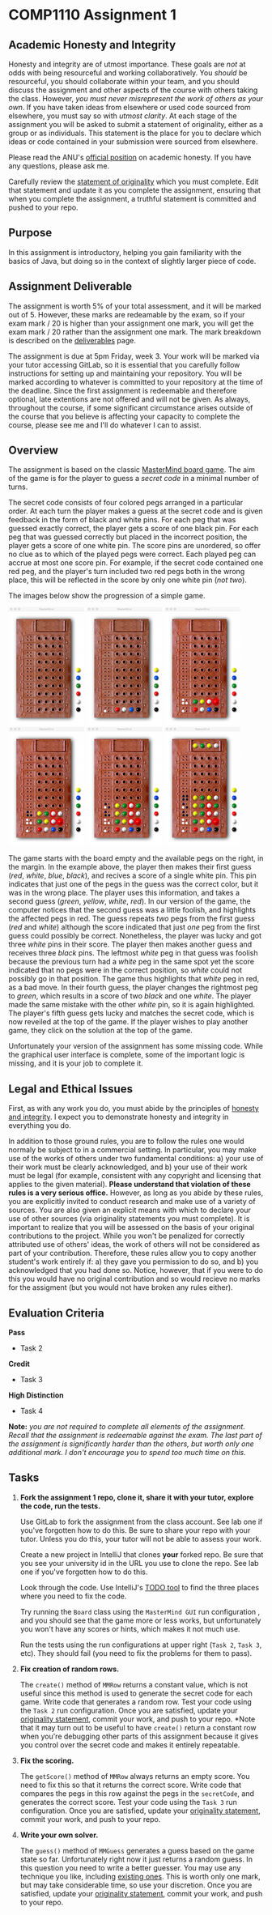 # COMP1110 Assignment 1

## Academic Honesty and Integrity

Honesty and integrity are of utmost importance. These goals are *not* at odds with being resourceful and working collaboratively. You *should* be resourceful, you should collaborate within your team, and you should discuss the assignment and other aspects of the course with others taking the class. However, *you must never misrepresent the work of others as your own*. If you have taken ideas from elsewhere or used code sourced from elsewhere, you must say so with *utmost clarity*. At each stage of the assignment you will be asked to submit a statement of originality, either as a group or as individuals. This statement is the place for you to declare which ideas or code contained in your submission were sourced from elsewhere.

Please read the ANU's [official position](http://academichonesty.anu.edu.au/) on academic honesty. If you have any questions, please ask me.

Carefully review the [statement of originality](originality.md) which you must complete.  Edit that statement and update it as you complete the assignment, ensuring that when you complete the assignment, a truthful statement is committed and pushed to your repo.

## Purpose

In this assignment is introductory, helping you gain familiarity with the basics of Java, but doing so in the context of slightly larger piece of code.

## Assignment Deliverable

The assignment is worth 5% of your total assessment, and it will be marked out of 5. However, these marks are redeamable by the exam, so if your exam mark / 20 is higher than your assignment one mark, you will get the exam mark / 20 rather than the assignment one mark. The mark breakdown is described on the [deliverables](http://cs.anu.edu.au/courses/COMP1110/deliverables.html#D1) page.

The assignment is due at 5pm Friday, week 3. Your work will be marked via your tutor accessing GitLab, so it is essential that you carefully follow instructions for setting up and maintaining your repository. You will be marked according to whatever is committed to your repository at the time of the deadline. Since the first assignment is redeemable and therefore optional, late extentions are not offered and will not be given. As always, throughout the course, if some significant circumstance arises outside of the course that you believe is affecting your capacity to complete the course, please see me and I'll do whatever I can to assist.

## Overview

The assignment is based on the classic [MasterMind board game](https://en.wikipedia.org/wiki/Mastermind_(board_game)).   The aim of the game is for the player to guess a *secret code* in a minimal number of turns.

The secret code consists of four colored pegs arranged in a particular order.  At each turn the player makes a guess at the secret code and is given feedback in the form of black and white pins.  For each peg that was guessed exactly correct, the player gets a score of one black pin.   For each peg that was guessed correctly but placed in the incorrect position, the player gets a score of one white pin.   The score pins are unordered, so offer no clue as to which of the played pegs were correct.   Each played peg can accrue at most one score pin.  For example, if the secret code contained one red peg, and the player's turn included two red pegs both in the wrong place, this will be reflected in the score by only one white pin (*not two*).

The images below show the progression of a simple game.

![alt move 0](assets/move0.png)
![alt move 1](assets/move1.png)
![alt move 2](assets/move2.png)
![alt move 3](assets/move3.png)
![alt move 4](assets/move4.png)
![alt move 5](assets/move5.png)

The game starts with the board empty and the available pegs on the right, in the margin.  In the example above, the player then makes their first guess (*red*, *white*, *blue*, *black*), and recives a score of a single white pin.   This pin indicates that just one of the pegs in the guess was the correct color, but it was in the wrong place.   The player uses this information, and takes a second guess (*green*, *yellow*, *white*, *red*).   In our version of the game, the computer notices that the second guess was a little foolish, and highlights the affected pegs in red.   The guess repeats *two* pegs from the first guess (*red* and *white*) although the score indicated that just *one* peg from the first guess could possibly be correct.   Nonetheless, the player was lucky and got three *white* pins in their score.  The player then makes another guess and receives three *black* pins.   The leftmost *white* peg in that guess was foolish because the previous turn had a *white* peg in the same spot yet the score indicated that no pegs were in the correct position, so *white* could not possibly go in that position.  The game thus highlights that *white* peg in red, as a bad move.   In their fourth guess, the player changes the rightmost peg to *green*, which results in a score of two *black* and one *white*.  The player made the same mistake with the other *white* pin, so it is again highlighted.  The player's fifth guess gets lucky and matches the secret code, which is now reveiled at the top of the game.   If the player wishes to play another game, they click on the solution at the top of the game.

Unfortunately your version of the assignment has some missing code.   While the graphical user interface is complete, some of the important logic is missing, and it is your job to complete it.
	
## Legal and Ethical Issues

First, as with any work you do, you must abide by the principles of [honesty and integrity](http://cs.anu.edu.au/courses/COMP1110/Integrity). I expect you to demonstrate honesty and integrity in everything you do.

In addition to those ground rules, you are to follow the rules one would normaly be subject to in a commercial setting. In particular, you may make use of the works of others under two fundamental conditions: a) your use of their work must be clearly acknowledged, and b) your use of their work must be legal (for example, consistent with any copyright and licensing that applies to the given material). **Please understand that violation of these rules is a very serious office.** However, as long as you abide by these rules, you are explicitly invited to conduct research and make use of a variety of sources. You are also given an explicit means with which to declare your use of other sources (via originality statements you must complete). It is important to realize that you will be assessed on the basis of your original contributions to the project. While you won't be penalized for correctly attributed use of others' ideas, the work of others will not be considered as part of your contribution. Therefore, these rules allow you to copy another student's work entirely if: a) they gave you permission to do so, and b) you acknowledged that you had done so. Notice, however, that if you were to do this you would have no original contribution and so would recieve no marks for the assigment (but you would not have broken any rules either).
	
## Evaluation Criteria

<a name="p"></a>
**Pass**
* Task 2

<a name="cr"></a>
**Credit**
* Task 3

<a name="hd"></a>
**High Distinction**
* Task 4


**Note:** *you are not required to complete all elements of the assignment. Recall that the assignment is redeemable against the exam. The last part of the assignment is significantly harder than the others, but worth only one additional mark. I don't encourage you to spend too much time on this.*

## Tasks

1. **Fork the assignment 1 repo, clone it, share it with your tutor, explore the code, run the tests.**

    Use GitLab to fork the assignment from the class account.  See lab one if you've forgotten how to do this.   Be sure to share your repo with your tutor.   Unless you do this, your tutor will not be able to assess your work.

    Create a new project in IntelliJ that clones **your** forked repo.   Be sure that you see your university id in the URL you use to clone the repo.   See lab one if you've forgotten how to do this.

    Look through the code.   Use IntelliJ's [TODO tool](https://www.jetbrains.com/idea/help/viewing-todo-items.html) to find the three places where you need to fix the code.

    Try running the `Board` class using the `MasterMind GUI` run configuration , and you should see that the game more or less works, but unfortunately you won't have any scores or hints, which makes it not much use.

    Run the tests using the run configurations at upper right (`Task 2`, `Task 3`, etc).   They should fail (you need to fix the problems for them to pass).

2. **Fix creation of random rows.**

    The `create()` method of `MMRow` returns a constant value, which is not useful since this method is used to generate the secret code for each game.   Write code that generates a random row.   Test your code using the `Task 2` run configuration.  Once you are satisfied, update your [originality statement](originality.md), commit your work, and push to your repo.  *Note that it may turn out to be useful to have `create()` return a constant row when you're debugging other parts of this assignment because it gives you control over the secret code and makes it entirely repeatable.

3. **Fix the scoring.**

    The `getScore()` method of `MMRow` always returns an empty score.  You need to fix this so that it returns the correct score.   Write code that compares the pegs in this row against the pegs in the `secretCode`, and generates the correct score.   Test your code using the `Task 3` run configuration. Once you are satisfied, update your [originality statement](originality.md), commit your work, and push to your repo.

4.  **Write your own solver.**

    The `guess()` method of `MMGuess` generates a guess based on the game state so far.   Unfortunately right now it just returns a random guess.  In this question you need to write a better guesser.   You may use any technique you like, including [existing ones](https://en.wikipedia.org/wiki/Mastermind_(board_game)#Algorithms).  This is worth only one mark, but may take considerable time, so use your discretion.  Once you are satisfied, update your [originality statement](originality.md), commit your work, and push to your repo.
